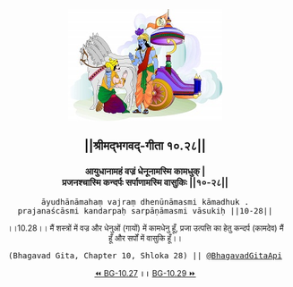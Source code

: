 <center><img src="../../asset/BG.png" alt="#API #bhagavadgitaapi #slok #nodejs #js #api #gitaapi #krishna #hinduism #vedic #ISKCON #shreemadbhagavadgita #technology"/>
<h2>||श्रीमद्‍भगवद्‍-गीता १०.२८||</h2>
<h3>आयुधानामहं वज्रं धेनूनामस्मि कामधुक् |<br/>प्रजनश्चास्मि कन्दर्पः सर्पाणामस्मि वासुकिः ||१०-२८||</h3>
<pre>āyudhānāmahaṃ vajraṃ dhenūnāmasmi kāmadhuk .<br/>prajanaścāsmi kandarpaḥ sarpāṇāmasmi vāsukiḥ ||10-28||</pre>
<p>।।10.28।। मैं शस्त्रों में वज्र और धेनुओं (गायों) में कामधेनु हूँ, प्रजा उत्पत्ति का हेतु कन्दर्प (कामदेव) मैं हूँ और सर्पों में वासुकि हूँ।।</p>
<pre>(Bhagavad Gita, Chapter 10, Shloka 28) || <a href="https://twitter.com/bhagavadgitaapi">@BhagavadGitaApi</a></pre><a href="../../10/27">⏪  BG-10.27</a><b>        ।।        </b><a href="../../10/29">BG-10.29  ⏩</a></center>